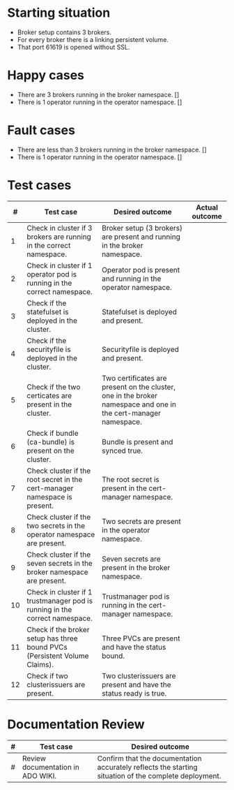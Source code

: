 # Starting situation
- Broker setup contains 3 brokers. 
- For every broker there is a linking persistent volume.
- That port 61619 is opened without SSL.

# Happy cases
- There are 3 brokers running in the broker namespace. []
- There is 1 operator running in the operator namespace. []

# Fault cases
- There are less than 3 brokers running in the broker namespace. []
- There is 1 operator running in the operator namespace. []

# Test cases
|#|Test case|Desired outcome|Actual outcome|
|---|---|---|---|
|1| Check in cluster if 3 brokers are running in the correct namespace.| Broker setup (3 brokers) are present and running in the broker namespace.||
|2| Check in cluster if 1 operator pod is running in the correct namespace.| Operator pod is present and running in the operator namespace. ||
|3| Check if the statefulset is deployed in the cluster.| Statefulset is deployed and present.||
|4| Check if the securityfile is deployed in the cluster.| Securityfile is deployed and present. ||
|5| Check if the two certicates are present in the cluster. | Two certificates are present on the cluster, one in the broker namespace and one in the cert-manager namespace. ||
|6| Check if bundle (ca-bundle) is present on the cluster.| Bundle is present and synced true.||
|7| Check cluster if the root secret in the cert-manager namespace is present. | The root secret is present in the cert-manager namespace. ||
|8| Check cluster if the two secrets in the operator namespace are present. | Two secrets are present in the operator namespace.||
|9| Check cluster if the seven secrets in the broker namespace are present. | Seven secrets are present in the broker namespace.||
|10| Check in cluster if 1 trustmanager pod is running in the correct namespace.| Trustmanager pod is running in the cert-manager namespace.||
|11| Check if the broker setup has three bound PVCs (Persistent Volume Claims). | Three PVCs  are present and have the status bound.||
|12| Check if two clusterissuers are present.| Two clusterissuers are present and have the status ready is true. ||


# Documentation Review
| # | Test case | Desired outcome |
| --- | --- | --- | 
| # | Review documentation in ADO WIKI. | Confirm that the documentation accurately reflects the starting situation of the complete deployment. | 